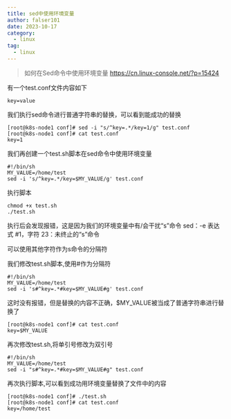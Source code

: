 ```yaml
---
title: sed中使用环境变量
author: falser101
date: 2023-10-17
category:
  - linux
tag:
  - linux
---
```


> 如何在Sed命令中使用环境变量 https://cn.linux-console.net/?p=15424


有一个test.conf文件内容如下
```
key=value
```

我们执行sed命令进行普通字符串的替换，可以看到能成功的替换
```
[root@k8s-node1 conf]# sed -i "s/^key=.*/key=1/g" test.conf
[root@k8s-node1 conf]# cat test.conf
key=1
```

我们再创建一个test.sh脚本在sed命令中使用环境变量
```
#!/bin/sh
MY_VALUE=/home/test
sed -i 's/^key=.*/key=$MY_VALUE/g' test.conf
```

执行脚本
```
chmod +x test.sh
./test.sh
```

执行后会发现报错，这是因为我们的环境变量中有/会干扰“s”命令
sed：-e 表达式 #1，字符 23：未终止的“s”命令

可以使用其他字符作为s命令的分隔符

我们修改test.sh脚本,使用#作为分隔符
```
#!/bin/sh
MY_VALUE=/home/test
sed -i 's#^key=.*#key=$MY_VALUE#g' test.conf
```

这时没有报错，但是替换的内容不正确，$MY_VALUE被当成了普通字符串进行替换了
```
[root@k8s-node1 conf]# cat test.conf
key=$MY_VALUE
```

再次修改test.sh,将单引号修改为双引号
```
#!/bin/sh
MY_VALUE=/home/test
sed -i "s#^key=.*#key=$MY_VALUE#g" test.conf
```

再次执行脚本,可以看到成功用环境变量替换了文件中的内容
```
[root@k8s-node1 conf]# ./test.sh
[root@k8s-node1 conf]# cat test.conf
key=/home/test
```

